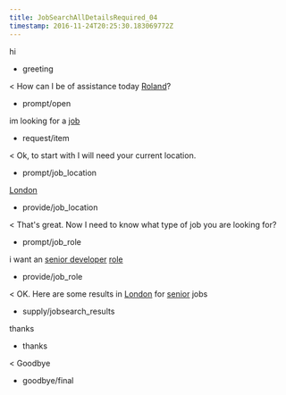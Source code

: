 ```yaml
---
title: JobSearchAllDetailsRequired_04
timestamp: 2016-11-24T20:25:30.183069772Z
---
```


hi
* greeting

< How can I be of assistance today [Roland](first_name)?
* prompt/open

im looking for a [job](item_type)
* request/item

< Ok, to start with I will need your current location.
* prompt/job_location

[London](location)
* provide/job_location

< That's great. Now I need to know what type of job you are looking for?
* prompt/job_role

i want an [senior developer](jobrole) [role](item_type)
* provide/job_role

< OK. Here are some results in [London](location) for [senior](jobrole) jobs
* supply/jobsearch_results

thanks
* thanks

< Goodbye
* goodbye/final
